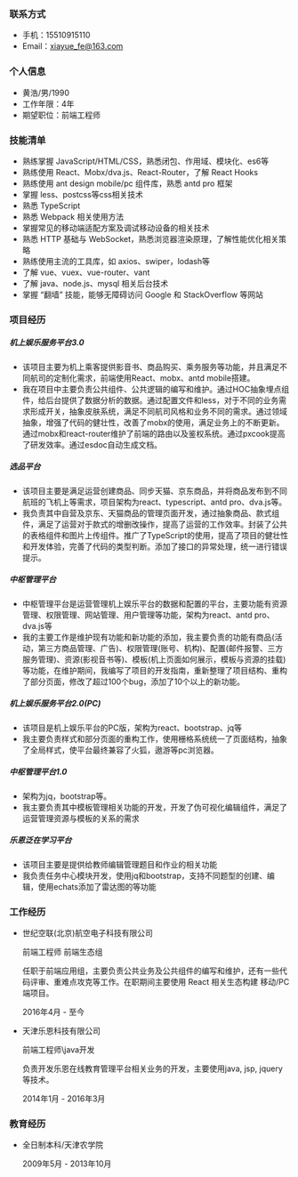 ### 联系方式

- 手机：15510915110
- Email：xiayue_fe@163.com

### 个人信息

 - 黄浩/男/1990 
 - 工作年限：4年
 - 期望职位：前端工程师

### 技能清单

- 熟练掌握 JavaScript/HTML/CSS，熟悉闭包、作用域、模块化、es6等
- 熟练使用 React、Mobx/dva.js、React-Router，了解 React Hooks
- 熟练使用 ant design mobile/pc 组件库，熟悉 antd pro 框架
- 掌握 less、postcss等css相关技术
- 熟悉 TypeScript
- 熟悉 Webpack 相关使用方法
- 掌握常见的移动端适配方案及调试移动设备的相关技术
- 熟悉 HTTP 基础与 WebSocket，熟悉浏览器渲染原理，了解性能优化相关策略
- 熟练使用主流的工具库，如 axios、swiper，lodash等
- 了解 vue、vuex、vue-router、vant
- 了解 java、node.js、mysql 相关后台技术
- 掌握 “翻墙” 技能，能够无障碍访问 Google 和 StackOverflow 等网站

### 项目经历

##### 机上娱乐服务平台3.0

- 该项目主要为机上乘客提供影音书、商品购买、乘务服务等功能，并且满足不同航司的定制化需求，前端使用React、mobx、antd mobile搭建。
- 我在项目中主要负责公共组件、公共逻辑的编写和维护。通过HOC抽象埋点组件，给后台提供了数据分析的数据。通过配置文件和less，对于不同的业务需求形成开关，抽象皮肤系统，满足不同航司风格和业务不同的需求。通过领域抽象，增强了代码的健壮性，改善了mobx的使用，满足业务上的不断更新。通过mobx和react-router维护了前端的路由以及鉴权系统。通过pxcook提高了研发效率。通过esdoc自动生成文档。

##### 选品平台

- 该项目主要是满足运营创建商品、同步天猫、京东商品，并将商品发布到不同航班的飞机上等需求，项目架构为react、typescript、antd pro、dva.js等。
- 我负责其中自营及京东、天猫商品的管理页面开发，通过抽象商品、款式组件，满足了运营对于款式的增删改操作，提高了运营的工作效率。封装了公共的表格组件和图片上传组件。推广了TypeScript的使用，提高了项目的健壮性和开发体验，完善了代码的类型判断。添加了接口的异常处理，统一进行错误提示。

##### 中枢管理平台

- 中枢管理平台是运营管理机上娱乐平台的数据和配置的平台，主要功能有资源管理、权限管理、网站管理、用户管理等功能，架构为react、antd pro、dva.js等
- 我的主要工作是维护现有功能和新功能的添加，我主要负责的功能有商品(活动，第三方商品管理、广告)、权限管理(账号、机构)、配置(邮件报警、三方服务管理)、资源(影视音书等)、模板(机上页面如何展示，模板与资源的挂载)等功能，在维护期间，我编写了项目的开发指南，重新整理了项目结构、重构了部分页面，修改了超过100个bug，添加了10个以上的新功能。

##### 机上娱乐服务平台2.0(PC)

- 该项目是机上娱乐平台的PC版，架构为react、bootstrap、jq等
- 我主要负责样式和部分页面的重构工作，使用栅格系统统一了页面结构，抽象了全局样式，使平台最终兼容了火狐，遨游等pc浏览器。

##### 中枢管理平台1.0

- 架构为jq，bootstrap等。
- 我主要负责其中模板管理相关功能的开发，开发了伪可视化编辑组件，满足了运营管理资源与模板的关系的需求

##### 乐恩泛在学习平台

- 该项目主要是提供给教师编辑管理题目和作业的相关功能
- 我负责任务中心模块开发，使用jq和bootstrap，支持不同题型的创建、编辑，使用echats添加了雷达图的等功能

### 工作经历

- 世纪空联(北京)航空电子科技有限公司  

  前端工程师 前端生态组 

  任职于前端应用组，主要负责公共业务及公共组件的编写和维护，还有一些代码评审、重难点攻克等工作。在职期间主要使用 React 相关生态构建 移动/PC 端项目。

  2016年4月 - 至今

- 天津乐恩科技有限公司 

  前端工程师\java开发 

  负责开发乐恩在线教育管理平台相关业务的开发，主要使用java, jsp, jquery等技术。

  2014年1月 - 2016年3月

### 教育经历

- 全日制本科/天津农学院 

  2009年5月 - 2013年10月
